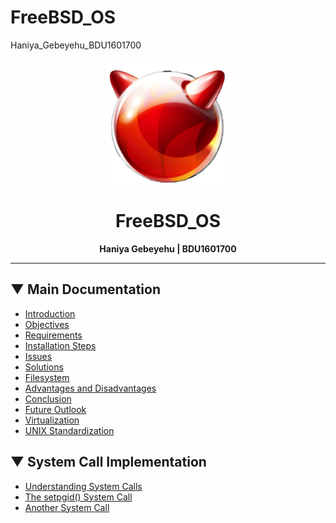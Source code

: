 # FreeBSD_OS
 Haniya_Gebeyehu_BDU1601700
<p align="center">
  <img src="logo.png" alt="FreeBSD_OS Logo" width="200"/>
</p>

<h1 align="center">FreeBSD_OS</h1>

<p align="center">
  <strong>Haniya Gebeyehu | BDU1601700</strong>
</p>

---

## ▼ Main Documentation

- [Introduction](#introduction)
- [Objectives](#objectives)
- [Requirements](#requirements)
- [Installation Steps](#installation-steps)
- [Issues](#issues)
- [Solutions](#solutions)
- [Filesystem](#filesystem)
- [Advantages and Disadvantages](#advantages-and-disadvantages)
- [Conclusion](#conclusion)
- [Future Outlook](#future-outlook)
- [Virtualization](#virtualization)
- [UNIX Standardization](#unix-standardization)

## ▼ System Call Implementation

- [Understanding System Calls](#understanding-system-calls)
- [The setpgid() System Call](#the-setpgid-system-call)
- [Another System Call](#another-system-call)
